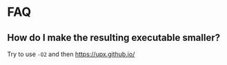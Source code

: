 # FAQ

## How do I make the resulting executable smaller?

Try to use `-O2` and then https://upx.github.io/
